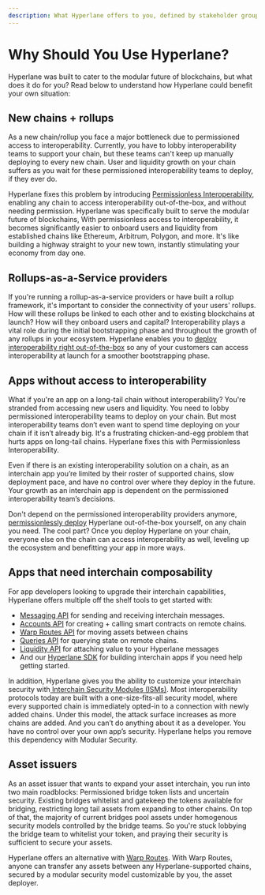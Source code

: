 ```yaml
---
description: What Hyperlane offers to you, defined by stakeholder group
---
```


# Why Should You Use Hyperlane?

Hyperlane was built to cater to the modular future of blockchains, but what does it do for you? Read below to understand how Hyperlane could benefit your own situation:&#x20;

## New chains + rollups

As a new chain/rollup you face a major bottleneck due to permissioned access to interoperability. Currently, you have to lobby interoperability teams to support your chain, but these teams can't keep up manually deploying to every new chain. User and liquidity growth on your chain suffers as you wait for these permissioned interoperability teams to deploy, if they ever do.&#x20;

Hyperlane fixes this problem by introducing [Permissionless Interoperability](broken-reference), enabling any chain to access interoperability out-of-the-box, and without needing permission. Hyperlane was specifically built to serve the modular future of blockchains, With permissionless access to interoperability, it becomes significantly easier to onboard users and liquidity from established chains like Ethereum, Arbitrum, Polygon, and more. It's like building a highway straight to your new town, instantly stimulating your economy from day one.

## Rollups-as-a-Service providers

If you're running a rollup-as-a-service providers or have built a rollup framework, it's important to consider the connectivity of your users' rollups. How will these rollups be linked to each other and to existing blockchains at launch? How will they onboard users and capital? Interoperability plays a vital role during the initial bootstrapping phase and throughout the growth of any rollups in your ecosystem. Hyperlane enables you to [deploy interoperability right out-of-the-box](../deploy/deploy-hyperlane.md) so any of your customers can access interoperability at launch for a smoother bootstrapping phase.

## Apps without access to interoperability

What if you're an app on a long-tail chain without interoperability? You're stranded from accessing new users and liquidity. You need to lobby permissioned interoperability teams to deploy on your chain. But most interoperability teams don’t even want to spend time deploying on your chain if it isn’t already big. It's a frustrating chicken-and-egg problem that hurts apps on long-tail chains. Hyperlane fixes this with Permissionless Interoperability.&#x20;

Even if there is an existing interoperability solution on a chain, as an interchain app you’re limited by their roster of supported chains, slow deployment pace, and have no control over where they deploy in the future. Your growth as an interchain app is dependent on the permissioned interoperability team’s decisions.

Don't depend on the permissioned interoperability providers anymore, [permissionlessly deploy](../deploy/deploy-hyperlane.md) Hyperlane out-of-the-box yourself, on any chain you need. The cool part? Once you deploy Hyperlane on your chain, everyone else on the chain can access interoperability as well, leveling up the ecosystem and benefitting your app in more ways.

## Apps that need interchain composability

For app developers looking to upgrade their interchain capabilities, Hyperlane offers multiple off the shelf tools to get started with:

* [Messaging API](../apis/messaging-api/) for sending and receiving interchain messages.
* [Accounts API](../apis-and-sdks/accounts.md) for creating + calling smart contracts on remote chains.
* [Warp Routes API](../apis-and-sdks/warp-api.md) for moving assets between chains
* [Queries API](../apis/query.md) for querying state on remote chains.
* [Liquidity API](broken-reference) for attaching value to your Hyperlane messages
* And our [Hyperlane SDK](../apis-and-sdks/building-applications/) for building interchain apps if you need help getting started.

In addition, Hyperlane gives you the ability to customize your interchain security with[ Interchain Security Modules (ISMs)](https://docs.hyperlane.xyz/docs/protocol/sovereign-consensus). Most interoperability protocols today are built with a one-size-fits-all security model, where every supported chain is immediately opted-in to a connection with newly added chains. Under this model, the attack surface increases as more chains are added. And you can’t do anything about it as a developer. You have no control over your own app’s security. Hyperlane helps you remove this dependency with Modular Security.

## Asset issuers

As an asset issuer that wants to expand your asset interchain, you run into two main roadblocks: Permissioned bridge token lists and uncertain security. Existing bridges whitelist and gatekeep the tokens available for bridging, restricting long tail assets from expanding to other chains. On top of that, the majority of current bridges pool assets under homogenous security models controlled by the bridge teams. So you're stuck lobbying the bridge team to whitelist your token, and praying their security is sufficient to secure your assets.

Hyperlane offers an alternative with [Warp Routes](../apis-and-sdks/warp-api.md). With Warp Routes, anyone can transfer any assets between any Hyperlane-supported chains, secured by a modular security model customizable by you, the asset deployer.&#x20;
